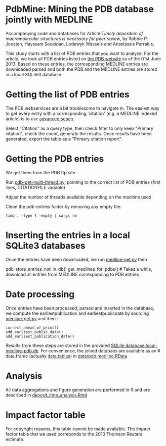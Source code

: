 PdbMine: Mining the PDB database jointly with MEDLINE
========================================================

Accompanying code and databases for Article _Timely deposition of macromolecular structures is necessary for peer review_, by Robbie P. Joosten, Hayssam Soueidan, Lodewyk Wessels and Anastassis Perrakis. 

This study starts with a list of PDB entries that you want to analyze. For the article, we took all PDB entries listed on [the PDB website](http://www.rcsb.org/pdb/home/home.do) as of the 01st June 2013. Based on these entries, the corresponding MEDLINE entries are downloaded parsed and both the PDB and the MEDLINE entries are stored in a local SQLite3 database. 



# Getting the list of PDB entries 

The PDB webservices are a bit troublesome to navigate in. The easiest way to get every entry with a corresponding 'citation' (e.g. a MEDLINE indexed article) is to use [advanced seach](http://www.rcsb.org/pdb/search/advSearch.do). 

Select "Citation" as a query type, then check filter to only keep "Primary citation", check the count, generate the results. Once results have been generated, export the table as a "Primary citation report". 

# Getting the PDB entries

We get them from the PDB ftp site. 

Run [pdb-get-multi-thread.py](pdb-get-multi-thread.py), pointing to the correct list of PDB entries (first lines, CITATIONFILE variable)

Adjust the number of threads available depending on the machine used. 

Clean the pdb-entries folder by removing any empty file:

    find . -type f -empty | xargs rm


# Inserting the entries in a local SQLite3 databases
Once the entries have been downloaded, we run [medline-get.py](medline-get.py) then :

   pdb_store_entries_not_in_db()
   get_medlines_for_pdbs() # Takes a while, download all entries from MEDLINE corresponding to PDB entries 



# Date processing 
Once entries have been processed, parsed and inserted in the database, we compute the earliestpublication and earliestpublicdate by sourcing [medline-get.py](medline-get.py) and then :

    correct_ahead_of_print()
    add_earliest_public_date()
    add_earliest_publication_date()



Results from these steps are stored in the provided [SQLite database:local-medline-pdb.db](local-medline-pdb.db). For convenience, the joined databaes are available as an R data.frame (actually [data.tables](http://cran.r-project.org/web/packages/data.table/index.html)) in [data/pdb.medline.RData](data/pdb.medline.RData)
# Analysis
All data aggregations and figure generation are performed in R and are described in [deposit_time_analysis.Rmd](deposit_time_analysis.Rmd)


# Impact factor table 

For copyright reasons, this table cannot be made available. The impact factor table that we used correponds to the 2013 Thomson Reuters estimate. 